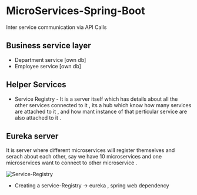 # MicroServices-Spring-Boot


Inter service communication via API Calls
 ## Business service layer
* Department service [own db]
* Employee service [own db]


## Helper Services
* Service Registry - It is a server itself which has details about all the other services connected to it , its a hub which know how many services are attached to it , and how mant instance of that perticular service are also attached to it .

## Eureka server
It is server where different microservices will register themselves and serach about each other,
say we have 10 microservices and one microservices want to connect to other microservice .

![Service-Registry](https://github.com/OliGanguly/MicroServices-Spring-Boot/assets/82031303/ced303ff-e166-4121-80f6-7778aaec46ce)

* Creating a service-Registry -> eureka , spring web dependency
